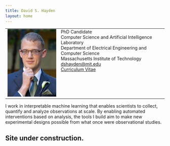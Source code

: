 ```yaml
---
title: David S. Hayden
layout: home
---
```


<table border="0" cellpadding="0">
<td valign="top" style="min-width:140px;">
<img src="/assets/david.jpg" width="160">
</td>
<td valign="top">
PhD Candidate<br/>
Computer Science and Artificial Intelligence Laboratory<br/>
Department of Electrical Engineering and Computer Science<br/>
Massachusetts Institute of Technology<br/>
<a href="mailto:dshayden@mit.edu">dshayden@mit.edu</a><br/>
<a href="/assets/dshayden-cv.pdf">Curriculum Vitae</a>
</td>
</table>

I work in interpretable machine learning that enables scientists to collect,
quantify and analyze observations at scale. By enabling automated interventions
based on analysis, the tools I build aim to make new experimental designs
possible from what once were observational studies.

<h2 class="tableheading">Site under construction.</h2>
